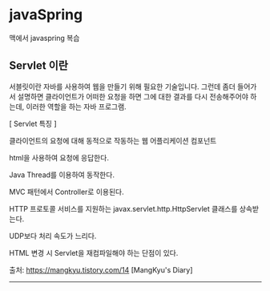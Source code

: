 # javaSpring
맥에서 javaspring 복습

## Servlet 이란

서블릿이란 자바를 사용하여 웹을 만들기 위해 필요한 기술입니다. 그런데 좀더 들어가서 설명하면 
클라이언트가 어떠한 요청을 하면 그에 대한 결과를 다시 전송해주어야 하는데, 이러한 역할을 하는 자바 프로그램.

[ Servlet 특징 ]

클라이언트의 요청에 대해 동적으로 작동하는 웹 어플리케이션 컴포넌트

html을 사용하여 요청에 응답한다.

Java Thread를 이용하여 동작한다.

MVC 패턴에서 Controller로 이용된다.

HTTP 프로토콜 서비스를 지원하는 javax.servlet.http.HttpServlet 클래스를 상속받는다.

UDP보다 처리 속도가 느리다.

HTML 변경 시 Servlet을 재컴파일해야 하는 단점이 있다.

출처: https://mangkyu.tistory.com/14 [MangKyu's Diary]

---
